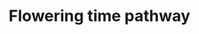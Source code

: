 ---
annotations:
- type: Pathway Ontology
  value: signaling pathway
authors:
- AlexanderPico
- Fehrhart
- Eweitz
description: This pathway shows the molecular pathway underlying flowering in rapeseed
  (Brassica napus).
last-edited: 2021-05-21
organisms:
- Brassica napus
redirect_from:
- /index.php/Pathway:WP4339
- /instance/WP4339
schema-jsonld:
- '@context': https://schema.org/
  '@id': https://wikipathways.github.io/pathways/WP4339.html
  '@type': Dataset
  creator:
    '@type': Organization
    name: WikiPathways
  description: This pathway shows the molecular pathway underlying flowering in rapeseed
    (Brassica napus).
  keywords:
  - ''
  - C03
  - C03b
  - Ana
  - A04a
  - C08
  - C02b
  - A02
  - Cnc
  - C02a
  - C05
  - Anb
  - C01a
  - C07
  - C01b
  - A06
  - A03b
  - C02
  - A10
  - C06b
  - C08a
  - A05
  - A07
  - C06a
  - C09
  - A01b
  - A04
  - A01
  - An
  - C08b
  - C09b
  - C04
  - A03a
  - A07a
  - Cn
  - Cnb
  - C06
  - A09
  - A03
  - A07b
  - C04b
  - A08
  - C03a
  - A04b
  - C01
  - A01a
  - C09a
  - Cna
  - C04a
  license: CC0
  name: Flowering time pathway
seo: CreativeWork
title: Flowering time pathway
wpid: WP4339
---